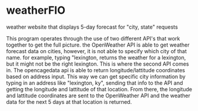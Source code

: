 # weatherFIO
weather website that displays 5-day forecast for "city, state" requests 

This program operates through the use of two different API's that work together to get the full picture. the OpenWeather API is able to get weather forecast data on cities, however, it is not able to specify which city of that name. for example, typing "lexington, returns the weather for a lexington, but it might not be the right lexington. This is where the second API comes in. The opencagedata api is able to return longitude/lattitude coordinates based on address input. This way we can get specific city information by typing in an address like "lexington, ky", sending that info to the API and getting the longitude and lattitude of that location. From there, the longitude and lattitude coordinates are sent to the OpenWeather API and the weather data for the next 5 days at that location is returned. 
